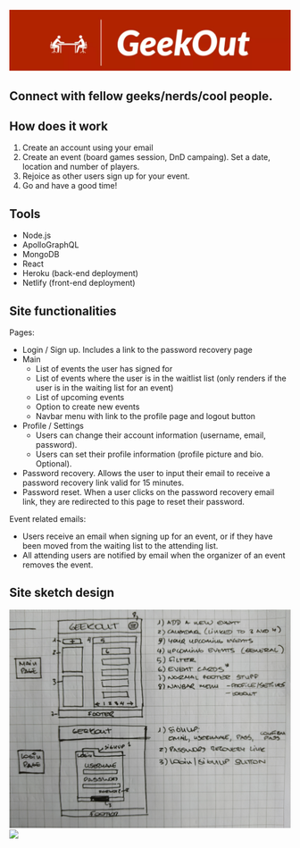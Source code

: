 <a href="https://geekout.netlify.app/" target="_blank" rel="noopener"><img src="https://github.com/Dan-DH/npProject/blob/master/client/src/assets/images/gitBanner.webp"/></a>

## Connect with fellow geeks/nerds/cool people.

## How does it work
1. Create an account using your email
2. Create an event (board games session, DnD campaing). Set a date, location and number of players.
3. Rejoice as other users sign up for your event.
4. Go and have a good time!

## Tools
- Node.js
- ApolloGraphQL
- MongoDB
- React
- Heroku (back-end deployment)
- Netlify (front-end deployment)

## Site functionalities
Pages:
- Login / Sign up. Includes a link to the password recovery page
- Main
  - List of events the user has signed for
  - List of events where the user is in the waitlist list (only renders if the user is in the waiting list for an event)
  - List of upcoming events
  - Option to create new events
  - Navbar menu with link to the profile page and logout button
- Profile / Settings
  - Users can change their account information (username, email, password).
  - Users can set their profile information (profile picture and bio. Optional).
- Password recovery. Allows the user to input their email to receive a password recovery link valid for 15 minutes.
- Password reset. When a user clicks on the password recovery email link, they are redirected to this page to reset their password.

Event related emails:
- Users receive an email when signing up for an event, or if they have been moved from the waiting list to the attending list.
- All attending users are notified by email when the organizer of an event removes the event.

## Site sketch design
<img src="https://github.com/Dan-DH/npProject/blob/master/client/src/assets/images/sketch3.jpg" width="600"/>
<img src="https://github.com/Dan-DH/npProject/blob/master/client/src/assets/images/sketch2.jpg" width="600"/>
